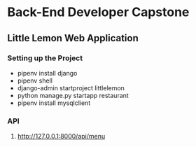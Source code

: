 # Back-End Developer Capstone
## Little Lemon Web Application
### Setting up the Project
* pipenv install django
* pipenv shell
* django-admin startproject littlelemon
* python manage.py startapp restaurant
* pipenv install mysqlclient


### API
1. http://127.0.0.1:8000/api/menu ![]()
